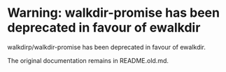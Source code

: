 # Warning: walkdir-promise has been deprecated in favour of ewalkdir

walkdirp/walkdir-promise has been deprecated in favour of ewalkdir.

The original documentation remains in README.old.md.

